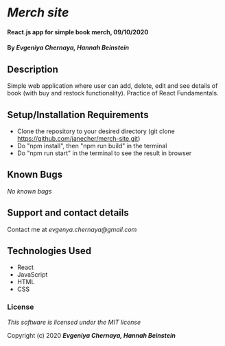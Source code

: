 # _Merch site_

#### React.js app for simple book merch, 09/10/2020

#### By _**Evgeniya Chernaya, Hannah Beinstein**_

## Description

Simple web application where user can add, delete, edit and see details  of book (with buy and restock functionality). Practice of React Fundamentals.

## Setup/Installation Requirements

* Clone the repository to your desired directory (git clone https://github.com/janecher/merch-site.git)
* Do "npm install", then "npm run build" in the terminal
* Do "npm run start" in the terminal to see the result in browser

## Known Bugs

_No known bags_

## Support and contact details

Contact me at _evgenya.chernaya@gmail.com_

## Technologies Used

  * React
  * JavaScript
  * HTML
  * CSS

### License

_This software is licensed under the MIT license_

Copyright (c) 2020 **_Evgeniya Chernaya, Hannah Beinstein_**